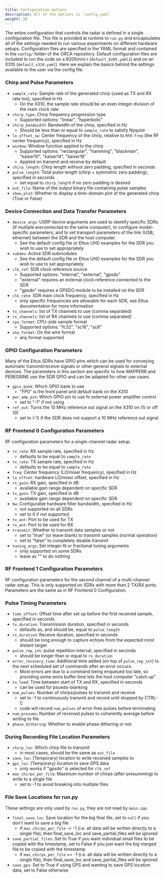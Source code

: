 ```yaml
---
title: Configuration options
description: All of the options in `config.yaml`
weight: 30
---
```


The entire configuration that controls the radar is defined in a single configuration file. This file is provided at runtime to `run.py` and encapsulates all of the settings needed to run various experiments on different hardware setups. Configuration files are specified in the YAML format and contained in the `config/` folder of the ORCA repository. Default configuration files are included to run the code on a B205mini-i (`default_b205.yaml1`) and on an X310 (`default_x310.yaml`). Here we explain the basics behind the settings available to the user via the config file. 

### Chirp and Pulse Parameters
* `sample_rate`: Sample rate of the generated chirp (used as TX and RX rate too), specified in Hz
    - On the X310, the sample rate should be an even integer division of the main clock rate
* `chirp_type`: Chirp frequency progression type
    - Supported options: "linear", "hyperbolic"
* `chirp_bandwidth`: Bandwidth of the chirp, specified in Hz
    - Should be less than or equal to `sample_rate` to satisfy Nyquist
* `lo_offset_sw`: Center frequency of the chirp, relative to `RF0:freq` (the RF center frequency), specified in Hz
* `window`: Window function applied to the chirp
    - Supported options: "rectangular", "hamming", "blackman", "kaiser10", "kaiser14", "kaiser18"
    - Applied on transmit and receive by default
* `chirp_length`: Chirp length without zero padding, specified in seconds
* `pulse_length`: Total pulse length (chirp + symmetric zero padding), specified in seconds
    - set equal to `chirp_length` if no zero padding is desired
* `out_file`: Name of the output binary file containing pulse samples
* `show_plot`: Whether to display a time-domain plot of the generated chirp (True or False)

### Device Connection and Data Transfer Parameters
* `device_args`: USRP device arguments are used to identify specific SDRs (if multiple areconnected to the same computer), to configure model-specific parameters, and to set transport parameters of the link (USB, ethernet) between the SDR and the host computer. 
    - See the default config file or Ettus UHD examples for the SDR you wish to use to set appropriately
* `subdev`: Active SDR submodules
    - See the default config file or Ettus UHD examples for the SDR you wish to use to set appropriately
* `clk_ref`: SDR clock reference source
    - Supported options: "internal", "external", "gpsdo"
    - "external" requires an external clock reference connected to the SDR
    - "gpsdo" requires a GPSDO module to be installed on the SDR
* `clk_rate`: SDR main clock frequency, specified in Hz
    - only specific frequencies are allowable for each SDR, see Ettus documentation for more information
* `tx_channels`: list of TX channels to use (comma separated)
* `rx_channels`: list of RX channels to use (comma separated)
* `cpu_format`: CPU-side sample format
    - Supported options: "fc32", "sc16", "sc8"
* `otw_format`: On the wire format
    - any format supported

### GPIO Configuration Parameters
Many of the Ettus SDRs have GPIO pins which can be used for conveying automatic transmit/receive signals or other general signals to external devices. The parameters in this section are specific to how MAPPERR and PEREGRINE use the SDR GPIO and can be adapted for other use cases. 
* `gpio_bank`: Which GPIO bank to use
    - "FP0" is the front panel and default bank on the X310
* `pwr_amp_pin`: Which GPIO pin to use fo external power amplifier control
    - set to "-1" if not using
* `ref_out`: Turns the 10 MHz reference out signal on the X310 on (1) or off (0)
    - set to (-1) if the SDR does not support a 10 MHz reference out signal

### RF Frontend 0 Configuration Parameters
RF configuration parameters for a single-channel radar setup. 
* `rx_rate`: RX sample rate, specified in Hz
    - defaults to be equal to `sample_rate`
* `tx_rate`: TX sample rate, specified in Hz
    - defaults to be equal to `sample_rate`
* `freq`: Center frequency (LO/mixer frequency), specified in Hz
* `lo_offset`: hardware LO/mixer offset, specified in Hz
* `rx_gain`: RX gain, specified in dB
    - available gain range dependent on specific SDR
* `tx_gain`: TX gain, specified in dB
    - available gain range dependent on specific SDR
* `bw`: Configurable hardware filter bandwidth, specified in Hz
    - not supported on all SDRs
    - set to 0 if not supported
* `tx_ant`: Port to be used for TX
* `rx_ant`: Port to be used for RX
* `transmit`: Whether to transmit data samples or not
    - set to "true" (or leave blank) to transmit samples (normal operation)
    - set to "false" to completely disable transmit
* `tuning_args`: Set integer-N or fractional tuning arguments
    - only supported on some SDRs
    - leave as "" to do nothing

### RF Frontend 1 Configuration Parameters
RF configuration parameters for the second channel of a multi-channel radar setup. This is only supported on SDRs with more than 2 TX/RX ports. Parameters are the same as in RF Frontend 0 Configuration. 

### Pulse Timing Parameters
* `time_offset`: Offset time after set up before the first received sample, specified in seconds
* `tx_duration`: Transmission duration, specified in seconds
    - defaults as, and should be, equal to `pulse_length`
* `rx_duration`: Receive duration, specified in seconds
    - should be long enough to capture echoes from the expected most distant target
* `pulse_rep_int`: pulse repetition interval, specified in seconds
    - should be longer than or equal to `rx_duration`
* `error_recovery_time`: Additional time added (on top of `pulse_rep_int`) to the next scheduled set of commands after an error occurs.
    - Most errors are due to a command being enqueued too late, so providing some extra buffer time lets the host computer "catch up"
* `tx_lead`: Time between start of TX and RX, specified in seconds
    - can be used for psuedo-blanking 
* `num_pulses`: Number of chirps/pulses to transmit and receive
    - set to -1 to continuously transmit and record until stopped by CTRL-C
    - code will record `num_pulses` of error-free pulses before terminating
* `num_presums`: Number of received pulses to coherently average before writing to file
* `phase_dithering`: Whether to enable phase dithering or not

### During Recording File Location Parameters
* `chirp_loc`: Which chirp file to transmit
    - in most cases, should be the same as `out_file`
* `save_loc`: (Temporary) location to write received samples to
* `gps_loc`: (Temporary) location to save GPS data
    - only works if "gpsdo" is selected for `clk_ref`
* `max_chirps_per_file`: Maximum number of chirps (after presumming) to write to a single file
    - set to -1 to avoid breaking into multiple files

### File Save Locations for run.py
These settings are only used by `run.py`, they are not read by `main.cpp`. 
* `final_save_loc`: Save location for the big final file, set to `null` if you don't want to save a big file
    - if `max_chirps_per_file` -= -1 (i.e. all data will be written directly to a single file), then final_save_loc and save_partial_files will be ignored
* `save_partial_files`: Set to True if you want individual small files to be copied with the timestamp, set to False if you just want the big merged file to be copied with the timestamp
    - if `max_chirps_per_file` == -1 (i.e. all data will be written directly to a single file), then final_save_loc and save_partial_files will be ignored
* `save_gps`: Set to True if using GPS and wanting to save GPS location data, set to False otherwise